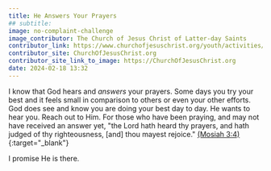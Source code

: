 ```yaml
---
title: He Answers Your Prayers
## subtitle: 
image: no-complaint-challenge
image_contributor: The Church of Jesus Christ of Latter-day Saints
contributor_link: https://www.churchofjesuschrist.org/youth/activities/new/goal/pray-with-real-intent?lang=eng
contributor_site: ChurchOfJesusChrist.org
contributor_site_link_to_image: https://ChurchOfJesusChrist.org
date: 2024-02-18 13:32
---
```


I know that God hears and _answers_ your prayers. Some days you try your best and it feels small in comparison to others or even your other efforts. God does see and know you are doing your best day to day.
He wants to hear you. Reach out to Him. For those who have been praying, and may not have received an answer yet, "the Lord hath heard thy prayers, and hath judged of thy righteousness, [and] thou mayest rejoice." [(Mosiah 3:4)](https://www.churchofjesuschrist.org/study/scriptures/bofm/mosiah/3?id=p4&lang=eng#p4){:target="_blank"}

I promise He is there.
